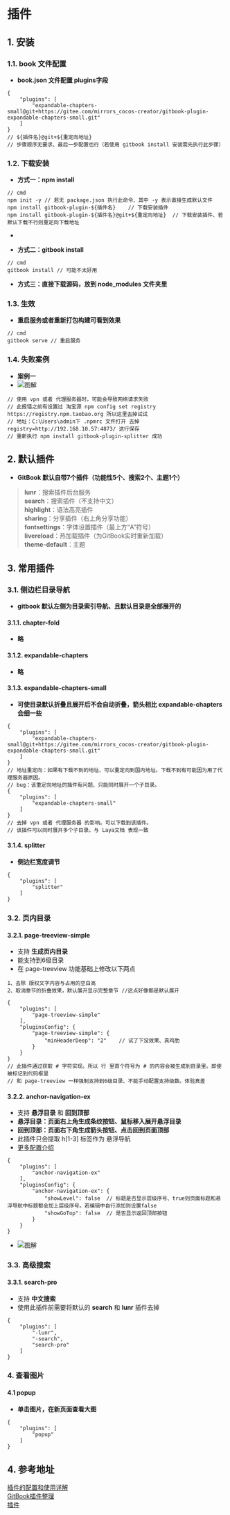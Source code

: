 # 插件
  <!-- - [1. 安装](#1-安装)
    - [1.1. book 文件配置](#11-book-文件配置)
    - [1.2. 下载安装](#12-下载安装)
    - [1.3. 生效](#13-生效)
    - [1.4. 失败案例](#14-失败案例)
  - [2. 常用插件](#2-常用插件)
    - [2.1. 侧边栏目录导航](#21-侧边栏目录导航)
    - [2.2. 页内目录](#22-页内目录) -->

## 1. 安装

### 1.1. book 文件配置

- **book.json 文件配置 plugins字段**
~~~
{
    "plugins": [
        "expandable-chapters-small@git+https://gitee.com/mirrors_cocos-creator/gitbook-plugin-expandable-chapters-small.git"
    ]
}
// ${插件名}@git+${重定向地址}
// 步骤顺序无要求、最后一步配置也行（若使用 gitbook install 安装需先执行此步骤）
~~~

### 1.2. 下载安装

- **方式一：npm install**
~~~
// cmd
npm init -y // 若无 package.json 执行此命令、其中 -y 表示直接生成默认文件
npm install gitbook-plugin-${插件名}    // 下载安装插件
npm install gitbook-plugin-${插件名}@git+${重定向地址}  // 下载安装插件、若默认下载不行则重定向下载地址
~~~

- 

- **方式二：gitbook install**
~~~
// cmd
gitbook install // 可能不太好用
~~~

- **方式三：直接下载源码，放到 node_modules 文件夹里**

### 1.3. 生效

- **重启服务或者重新打包构建可看到效果**
~~~
// cmd
gitbook serve // 重启服务
~~~

### 1.4. 失败案例
- **案例一**
- ![图解](./img/1.png)
~~~
// 使用 vpn 或者 代理服务器时，可能会导致网络请求失败
// 此报错之前有设置过 淘宝源 npm config set registry https://registry.npm.taobao.org 所以这里去掉试试
// 地址：C:\Users\admin下 .npmrc 文件打开 去掉 registry=http://192.168.10.57:4873/ 这行保存
// 重新执行 npm install gitbook-plugin-splitter 成功
~~~

## 2. 默认插件
- **GitBook 默认自带7个插件（功能性5个、搜索2个、主题1个）**
> **lunr**：搜索插件后台服务  
> **search**：搜索插件（不支持中文）  
> **highlight**：语法高亮插件    
> **sharing**：分享插件（右上角分享功能）  
> **fontsettings**：字体设置插件（最上方“A”符号）  
> **livereload**：热加载插件（为GitBook实时重新加载）  
> **theme-default**：主题

## 3. 常用插件

### 3.1. 侧边栏目录导航
- **gitbook 默认左侧为目录索引导航、且默认目录是全部展开的**

#### 3.1.1. chapter-fold
- **略**

#### 3.1.2. expandable-chapters
- **略**

#### 3.1.3. expandable-chapters-small
- **可使目录默认折叠且展开后不会自动折叠，箭头相比 expandable-chapters 会细一些**
~~~
{
    "plugins": [
        "expandable-chapters-small@git+https://gitee.com/mirrors_cocos-creator/gitbook-plugin-expandable-chapters-small.git"
    ]
}
// 地址重定向：如果有下载不到的地址、可以重定向到国内地址。下载不到有可能因为用了代理服务器原因。
// bug：该重定向地址的插件有问题、只能同时展开一个子目录。
{
    "plugins": [
        "expandable-chapters-small"
    ]
}
// 去掉 vpn 或者 代理服务器 的影响。可以下载到该插件。
// 该插件可以同时展开多个子目录。与 Laya文档 表现一致
~~~

#### 3.1.4. splitter
- **侧边栏宽度调节**
~~~
{
    "plugins": [
        "splitter"
    ]
}
~~~

### 3.2. 页内目录

#### 3.2.1. page-treeview-simple
- 支持 **生成页内目录**
- 能支持到6级目录
- 在 page-treeview 功能基础上修改以下两点
~~~
1、去除 版权文字内容与占用的空白高
2、取消章节的折叠效果，默认展开显示完整章节 //这点好像都是默认展开
~~~
~~~
{
    "plugins": [
        "page-treeview-simple"
    ],
    "pluginsConfig": {
        "page-treeview-simple": {
            "minHeaderDeep": "2"    // 试了下没效果、真鸡肋
        }
    }
}
// 此插件通过获取 # 字符实现。所以 行 里首个符号为 # 的内容会被生成到目录里。即使被标记到代码框里
// 和 page-treeview 一样强制支持到6级目录、不能手动配置支持级数。体验真差
~~~

#### 3.2.2. anchor-navigation-ex
- 支持 **悬浮目录** 和 **回到顶部**
- **悬浮目录：页面右上角生成条纹按钮、鼠标移入展开悬浮目录**
- **回到顶部：页面右下角生成箭头按钮、点击回到页面顶部**
- 此插件只会提取 h[1-3] 标签作为 悬浮导航
- [更多配置介绍](https://github.com/zq99299/gitbook-plugin-anchor-navigation-ex/blob/master/doc/config.md)
~~~
{
    "plugins": [
        "anchor-navigation-ex"
    ],
    "pluginsConfig": {
        "anchor-navigation-ex": {
            "showLevel": false  // 标题是否显示层级序号、true则页面标题和悬浮导航中标题都会加上层级序号。若编辑中自行添加则设置false
            "showGoTop": false  // 是否显示返回顶部按钮
        }
    }
}
~~~
- ![图解](./img/2.png)

### 3.3. 高级搜索

#### 3.3.1. search-pro
- 支持 **中文搜索**
- 使用此插件前需要将默认的 **search** 和 **lunr** 插件去掉
~~~
{
    "plugins": [
        "-lunr",
        "-search",
        "search-pro"
    ]
}
~~~

### 4. 查看图片

#### 4.1 popup
- **单击图片，在新页面查看大图**
~~~
{
    "plugins": [
        "popup"
    ]
}
~~~

## 4. 参考地址
[插件的配置和使用详解](https://blog.csdn.net/ming_97y/article/details/115202048)  
[GitBook插件整理](https://www.jianshu.com/p/427b8bb066e6)  
[插件](https://www.mapull.com/gitbook/comscore/custom/plugin/)